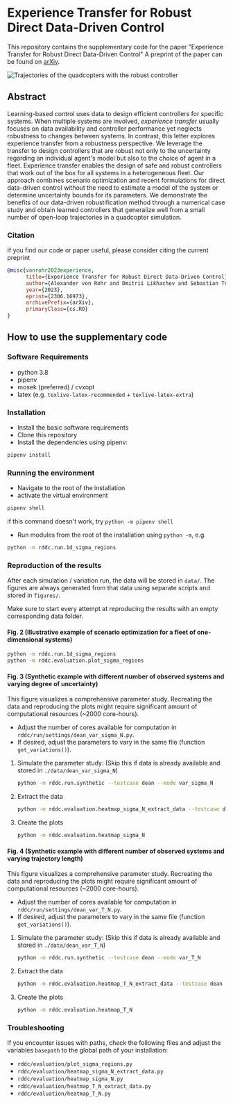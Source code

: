 # Experience Transfer for Robust Direct Data-Driven Control

This repository contains the supplementary code for the paper "Experience Transfer for Robust Direct Data-Driven Control"
A preprint of the paper can be found on [arXiv](https://arxiv.org/abs/2306.16973).

![Trajectories of the quadcopters with the robust controller](https://github.com/Data-Science-in-Mechanical-Engineering/rddc/assets/76944030/a7d45ef1-78b7-44b6-9814-8b7c38e8fadf)

## Abstract

Learning-based control uses data to design efficient controllers for specific systems. When multiple systems are involved, *experience transfer* usually focuses on data availability and controller performance yet neglects robustness to changes between systems. In contrast, this letter explores experience transfer from a robustness perspective. We leverage the transfer to design controllers that are robust not only to the uncertainty regarding an individual agent's model but also to the choice of agent in a fleet.  Experience transfer enables the design of safe and robust controllers that work out of the box for all systems in a heterogeneous fleet.  Our approach combines scenario optimization and recent formulations for direct data-driven control without the need to estimate a model of the system or determine uncertainty bounds for its parameters. We demonstrate the benefits of our data-driven robustification method through a numerical case study and obtain learned controllers that generalize well from a small number of open-loop trajectories in a quadcopter simulation.

### Citation

If you find our code or paper useful, please consider citing the current preprint

```bibtex
@misc{vonrohr2023experience,
      title={Experience Transfer for Robust Direct Data-Driven Control},
      author={Alexander von Rohr and Dmitrii Likhachev and Sebastian Trimpe},
      year={2023},
      eprint={2306.16973},
      archivePrefix={arXiv},
      primaryClass={cs.RO}
}
```

## How to use the supplementary code

### Software Requirements

* python 3.8
* pipenv
* mosek (preferred) / cvxopt
* latex (e.g. `texlive-latex-recommended` + `texlive-latex-extra`)

### Installation

* Install the basic software requirements
* Clone this repository
* Install the dependencies using pipenv:

```bash
pipenv install
```

### Running the environment

* Navigate to the root of the installation
* activate the virtual environment

```bash
pipenv shell
```

if this command doesn't work, try `python -m pipenv shell`

* Run modules from the root of the installation using `python -m`, e.g.

```bash
python -m rddc.run.1d_sigma_regions
```

### Reproduction of the results

After each simulation / variation run, the data will be stored in `data/`. The figures are always generated from that data using separate scripts and stored in `figures/`.

Make sure to start every attempt at reproducing the results with an empty corresponding data folder.

#### Fig. 2 (Illustrative example of scenario optimization for a fleet of one-dimensional systems)

```bash
python -m rddc.run.1d_sigma_regions
python -m rddc.evaluation.plot_sigma_regions
```

#### Fig. 3 (Synthetic example with different number of observed systems and varying degree of uncertainty)

This figure visualizes a comprehensive parameter study. Recreating the data and reproducing the plots might require significant amount of computational resources (~2000 core-hours).

* Adjust the number of cores available for computation in `rddc/run/settings/dean_var_sigma_N.py`.
* If desired, adjust the parameters to vary in the same file (function `get_variations()`).

1. Simulate the parameter study: (Skip this if data is already available and stored in `./data/dean_var_sigma_N`)

      ```bash
      python -m rddc.run.synthetic --testcase dean --mode var_sigma_N
      ```

2. Extract the data

      ```bash
      python -m rddc.evaluation.heatmap_sigma_N_extract_data --testcase dean --mode var_sigma_N
      ```

3. Create the plots

      ```bash
      python -m rddc.evaluation.heatmap_sigma_N
      ```

#### Fig. 4 (Synthetic example with different number of observed systems and varying trajectory length)

This figure visualizes a comprehensive parameter study. Recreating the data and reproducing the plots might require significant amount of computational resources (~2000 core-hours).

* Adjust the number of cores available for computation in `rddc/run/settings/dean_var_T_N.py`.
* If desired, adjust the parameters to vary in the same file (function `get_variations()`).

1. Simulate the parameter study: (Skip this if data is already available and stored in `./data/dean_var_T_N`)

      ```bash
      python -m rddc.run.synthetic --testcase dean --mode var_T_N
      ```

2. Extract the data

      ```bash
      python -m rddc.evaluation.heatmap_T_N_extract_data --testcase dean --mode var_T_N
      ```

3. Create the plots

      ```bash
      python -m rddc.evaluation.heatmap_T_N
      ```

### Troubleshooting

If you encounter issues with paths, check the following files and adjust the variables `basepath` to the global path of your installation:

* `rddc/evaluation/plot_sigma_regions.py`
* `rddc/evaluation/heatmap_sigma_N_extract_data.py`
* `rddc/evaluation/heatmap_sigma_N.py`
* `rddc/evaluation/heatmap_T_N_extract_data.py`
* `rddc/evaluation/heatmap_T_N.py`

